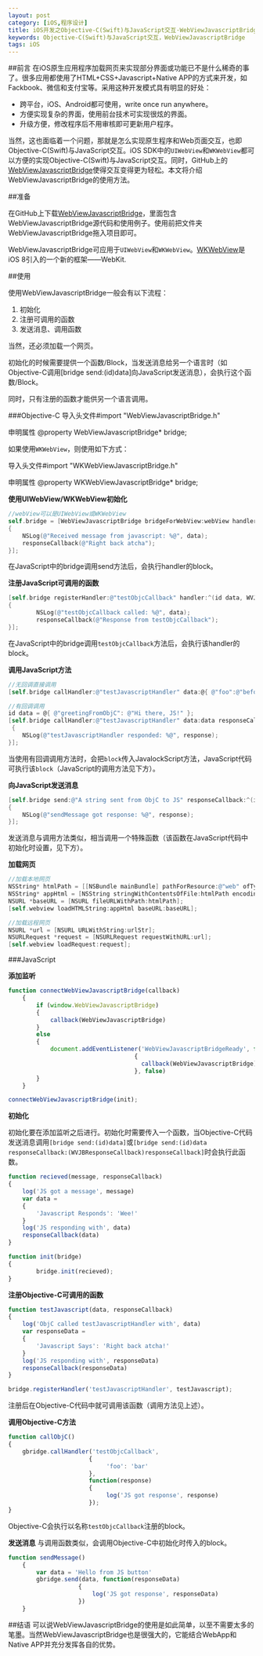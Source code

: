 ```yaml
---
layout: post
category: [iOS,程序设计]
title: iOS开发之Objective-C(Swift)与JavaScript交互·WebViewJavascriptBridge使用篇
keywords: Objective-C(Swift)与JavaScript交互，WebViewJavascriptBridge
tags: iOS
---
```


##前言
在iOS原生应用程序加载网页来实现部分界面或功能已不是什么稀奇的事了。很多应用都使用了HTML+CSS+Javascript+Native APP的方式来开发，如Fackbook、微信和支付宝等。采用这种开发模式具有明显的好处：

-  跨平台，iOS、Android都可使用，write once run anywhere。
-  方便实现复杂的界面，使用前台技术可实现很炫的界面。
-  升级方便，修改程序后不用审核即可更新用户程序。

当然，这也面临着一个问题，那就是怎么实现原生程序和Web页面交互，也即Objective-C(Swift)与JavaScript交互。iOS SDK中的`UIWebView`和`WKWebView`都可以方便的实现Objective-C(Swift)与JavaScript交互。同时，GitHub上的[WebViewJavascriptBridge][1]使得交互变得更为轻松。本文将介绍WebViewJavascriptBridge的使用方法。

<!--more-->

##准备

在GitHub上下载[WebViewJavascriptBridge][1]，里面包含WebViewJavascriptBridge源代码和使用例子。使用前把文件夹WebViewJavascriptBridge拖入项目即可。

WebViewJavascriptBridge可应用于`UIWebView`和`WKWebView`。[WKWebView][2]是iOS 8引入的一个新的框架——WebKit.

##使用

使用WebViewJavascriptBridge一般会有以下流程：

1.  初始化
2.  注册可调用的函数
3.  发送消息、调用函数

当然，还必须加载一个网页。

初始化的时候需要提供一个函数/Block，当发送消息给另一个语言时（如Objective-C调用[bridge send:(id)data]向JavaScript发送消息），会执行这个函数/Block。

同时，只有注册的函数才能供另一个语言调用。

###Objective-C
导入头文件#import "WebViewJavascriptBridge.h"

申明属性 @property WebViewJavascriptBridge* bridge;

如果使用`WKWebView`，则使用如下方式：

导入头文件#import "WKWebViewJavascriptBridge.h"

申明属性 @property WKWebViewJavascriptBridge* bridge;

**使用UIWebView/WKWebView初始化**

```objective-c
//webView可以是UIWebView或WKWebView
self.bridge = [WebViewJavascriptBridge bridgeForWebView:webView handler:^(id data, WVJBResponseCallback responseCallback) 
{
    NSLog(@"Received message from javascript: %@", data);
    responseCallback(@"Right back atcha");
}];
```

在JavaScript中的bridge调用send方法后，会执行handler的block。


**注册JavaScript可调用的函数**

```objective-c
[self.bridge registerHandler:@"testObjcCallback" handler:^(id data, WVJBResponseCallback responseCallback)
{
        NSLog(@"testObjcCallback called: %@", data);
        responseCallback(@"Response from testObjcCallback");
}];
```
在JavaScript中的bridge调用`testObjcCallback`方法后，会执行该handler的block。

**调用JavaScript方法**

```objective-c
//无回调直接调用
[self.bridge callHandler:@"testJavascriptHandler" data:@{ @"foo":@"before ready" }];

//有回调调用
id data = @{ @"greetingFromObjC": @"Hi there, JS!" };
[self.bridge callHandler:@"testJavascriptHandler" data:data responseCallback:^(id response)
 {
    NSLog(@"testJavascriptHandler responded: %@", response);
}];
```

当使用有回调调用方法时，会把`block`传入JavalockScript方法，JavaScript代码可执行该`block`（JavaScript的调用方法见下方）。

**向JavaScript发送消息**

```objective-c
[self.bridge send:@"A string sent from ObjC to JS" responseCallback:^(id response)
{
    NSLog(@"sendMessage got response: %@", response);
}];
```

发送消息与调用方法类似，相当调用一个特殊函数（该函数在JavaScript代码中初始化时设置，见下方）。

**加载网页**

```objective-c
//加载本地网页
NSString* htmlPath = [[NSBundle mainBundle] pathForResource:@"web" ofType:@"html"];
NSString* appHtml = [NSString stringWithContentsOfFile:htmlPath encoding:NSUTF8StringEncoding error:nil];
NSURL *baseURL = [NSURL fileURLWithPath:htmlPath];
[self.webview loadHTMLString:appHtml baseURL:baseURL];

//加载远程网页
NSURL *url = [NSURL URLWithString:urlStr];
NSURLRequest *request = [NSURLRequest requestWithURL:url];
[self.webview loadRequest:request];
```

###JavaScript

**添加监听**

```javascript
function connectWebViewJavascriptBridge(callback)
    {
        if (window.WebViewJavascriptBridge)
        {
            callback(WebViewJavascriptBridge)
        }
        else
        {
            document.addEventListener('WebViewJavascriptBridgeReady', function(event)
                                    {
                                      callback(WebViewJavascriptBridge)
                                    }, false)
        }
    }

connectWebViewJavascriptBridge(init);
```


**初始化**

初始化要在添加监听之后进行。初始化时需要传入一个函数，当Objective-C代码发送消息调用`[bridge send:(id)data]`或`[bridge send:(id)data responseCallback:(WVJBResponseCallback)responseCallback]`时会执行此函数。

```javascript
function recieved(message, responseCallback)
{
    log('JS got a message', message)
    var data =
    {
        'Javascript Responds': 'Wee!'
    }
    log('JS responding with', data)
    responseCallback(data)
}

function init(bridge)
{
        bridge.init(recieved);
}
```

**注册Objective-C可调用的函数**

```javascript
function testJavascript(data, responseCallback)
{
    log('ObjC called testJavascriptHandler with', data)
    var responseData =
    {
        'Javascript Says': 'Right back atcha!'
    }
    log('JS responding with', responseData)
    responseCallback(responseData)
}

bridge.registerHandler('testJavascriptHandler', testJavascript);
```

注册后在Objective-C代码中就可调用该函数（调用方法见上述）。

**调用Objective-C方法**

```javascript
function callObjC()
{
    gbridge.callHandler('testObjcCallback',
                       {
                            'foo': 'bar'
                       },
                       function(response)
                       {
                            log('JS got response', response)
                       });
}
```

Objective-C会执行以名称`testObjcCallback`注册的block。

**发送消息**
与调用函数类似，会调用Objective-C中初始化时传入的block。

```javascript
function sendMessage()
    {
        var data = 'Hello from JS button'
        gbridge.send(data, function(responseData)
                    {
                        log('JS got response', responseData)
                    })
    }
```

##结语
可以说WebViewJavascriptBridge的使用是如此简单，以至不需要太多的笔墨。当然WebViewJavascriptBridge也是很强大的，它能结合WebApp和Native APP并充分发挥各自的优势。


[1]: https://github.com/marcuswestin/WebViewJavascriptBridge
[2]: https://developer.apple.com/library/prerelease/ios/documentation/WebKit/Reference/WKWebView_Ref/index.html
